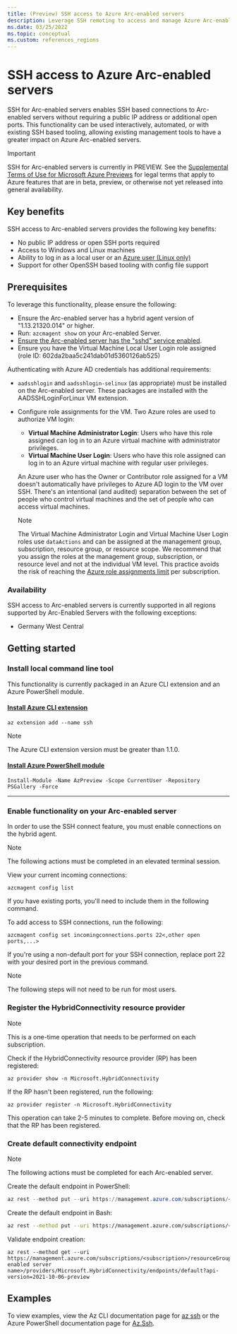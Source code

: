 ```yaml
---
title: (Preview) SSH access to Azure Arc-enabled servers
description: Leverage SSH remoting to access and manage Azure Arc-enabled servers.
ms.date: 03/25/2022
ms.topic: conceptual
ms.custom: references_regions
---
```


# SSH access to Azure Arc-enabled servers
SSH for Arc-enabled servers enables SSH based connections to Arc-enabled servers without requiring a public IP address or additional open ports.
This functionality can be used interactively, automated, or with existing SSH based tooling,
allowing existing management tools to have a greater impact on Azure Arc-enabled servers.

> [!IMPORTANT]
> SSH for Arc-enabled servers is currently in PREVIEW.
> See the [Supplemental Terms of Use for Microsoft Azure Previews](https://azure.microsoft.com/support/legal/preview-supplemental-terms/) for legal terms that apply to Azure features that are in beta, preview, or otherwise not yet released into general availability.

## Key benefits
SSH access to Arc-enabled servers provides the following key benefits:
 - No public IP address or open SSH ports required
 - Access to Windows and Linux machines
 - Ability to log in as a local user or an [Azure user (Linux only)](../../active-directory/devices/howto-vm-sign-in-azure-ad-linux.md)
 - Support for other OpenSSH based tooling with config file support

## Prerequisites
To leverage this functionality, please ensure the following: 
 - Ensure the Arc-enabled server has a hybrid agent version of "1.13.21320.014" or higher.
 - Run: ```azcmagent show``` on your Arc-enabled Server.
 - [Ensure the Arc-enabled server has the "sshd" service enabled](/windows-server/administration/openssh/openssh_install_firstuse).
 - Ensure you have the Virtual Machine Local User Login role assigned (role ID: 602da2baa5c241dab01d5360126ab525)

Authenticating with Azure AD credentials has additional requirements:
 - `aadsshlogin` and `aadsshlogin-selinux` (as appropriate) must be installed on the Arc-enabled server. These packages are installed with the AADSSHLoginForLinux VM extension. 
 - Configure role assignments for the VM.  Two Azure roles are used to authorize VM login:
   - **Virtual Machine Administrator Login**: Users who have this role assigned can log in to an Azure virtual machine with administrator privileges.
   - **Virtual Machine User Login**: Users who have this role assigned can log in to an Azure virtual machine with regular user privileges.
 
    An Azure user who has the Owner or Contributor role assigned for a VM doesn't automatically have privileges to Azure AD login to the VM over SSH. There's an intentional (and audited) separation between the set of people who control virtual machines and the set of people who can access virtual machines. 

    > [!NOTE]
    > The Virtual Machine Administrator Login and Virtual Machine User Login roles use `dataActions` and can be assigned at the management group, subscription, resource group, or resource scope. We recommend that you assign the roles at the management group, subscription, or resource level and not at the individual VM level. This practice avoids the risk of reaching the [Azure role assignments limit](../../role-based-access-control/troubleshooting.md#limits) per subscription.

### Availability
SSH access to Arc-enabled servers is currently supported in all regions supported by Arc-Enabled Servers with the following exceptions:
 - Germany West Central

## Getting started

### Install local command line tool
This functionality is currently packaged in an Azure CLI extension and an Azure PowerShell module.
#### [Install Azure CLI extension](#tab/azure-cli)

```az extension add --name ssh```

> [!NOTE]
> The Azure CLI extension version must be greater than 1.1.0.

#### [Install Azure PowerShell module](#tab/azure-powershell)

```Install-Module -Name AzPreview -Scope CurrentUser -Repository PSGallery -Force```

---

### Enable functionality on your Arc-enabled server
In order to use the SSH connect feature, you must enable connections on the hybrid agent.

> [!NOTE]
> The following actions must be completed in an elevated terminal session.

View your current incoming connections:

```azcmagent config list```

If you have existing ports, you'll need to include them in the following command.

To add access to SSH connections, run the following:

```azcmagent config set incomingconnections.ports 22<,other open ports,...>```

If you're using a non-default port for your SSH connection, replace port 22 with your desired port in the previous command.

> [!NOTE]
> The following steps will not need to be run for most users.

### Register the HybridConnectivity resource provider
> [!NOTE]
> This is a one-time operation that needs to be performed on each subscription.

Check if the HybridConnectivity resource provider (RP) has been registered:

```az provider show -n Microsoft.HybridConnectivity```

If the RP hasn't been registered, run the following:

```az provider register -n Microsoft.HybridConnectivity```

This operation can take 2-5 minutes to complete.  Before moving on, check that the RP has been registered.

### Create default connectivity endpoint
> [!NOTE]
> The following actions must be completed for each Arc-enabled server.

Create the default endpoint in PowerShell:
 ```powershell
 az rest --method put --uri https://management.azure.com/subscriptions/<subscription>/resourceGroups/<resourcegroup>/providers/Microsoft.HybridCompute/machines/<arc enabled server name>/providers/Microsoft.HybridConnectivity/endpoints/default?api-version=2021-10-06-preview --body '{\"properties\": {\"type\": \"default\"}}'
 ```
Create the default endpoint in Bash:
```bash
az rest --method put --uri https://management.azure.com/subscriptions/<subscription>/resourceGroups/<resourcegroup>/providers/Microsoft.HybridCompute/machines/<arc enabled server name>/providers/Microsoft.HybridConnectivity/endpoints/default?api-version=2021-10-06-preview --body '{"properties": {"type": "default"}}'
```
Validate endpoint creation:
 ```
 az rest --method get --uri https://management.azure.com/subscriptions/<subscription>/resourceGroups/<resourcegroup>/providers/Microsoft.HybridCompute/machines/<arc enabled server name>/providers/Microsoft.HybridConnectivity/endpoints/default?api-version=2021-10-06-preview
 ```

## Examples
To view examples, view the Az CLI documentation page for [az ssh](/cli/azure/ssh) or the Azure PowerShell documentation page for [Az.Ssh](/powershell/module/az.ssh).
